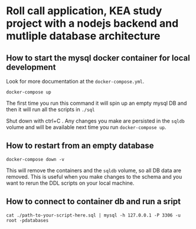 # Roll call application, KEA study project with a nodejs backend and mutliple database architecture

## How to start the mysql docker container for local development

Look for more documentation at the `docker-compose.yml`.

```
docker-compose up
```
The first time you run this command it will spin up an empty mysql DB and then it will run all the scripts in `./sql`

Shut down with ctrl+C . Any changes you make are persisted in the `sqldb` volume and will be available next time you run `docker-compose up`.

## How to restart from an empty database

```
docker-compose down -v
```

This will remove the containers and the `sqldb` volume, so all DB data are removed.
This is useful when you make changes to the schema and you want to rerun the DDL scripts on your local machine.

## How to connect to container db and run a sript

```
cat ./path-to-your-script-here.sql | mysql -h 127.0.0.1 -P 3306 -u root -pdatabases
```
